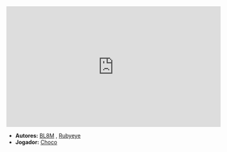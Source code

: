 <iframe width="560" height="315" src="https://www.youtube.com/embed/MLpK2oTahpw?si=qCvFjdT5JXZwD3h8" title="YouTube video player" frameborder="0" allow="accelerometer; autoplay; clipboard-write; encrypted-media; gyroscope; picture-in-picture; web-share" referrerpolicy="strict-origin-when-cross-origin" allowfullscreen></iframe>

- **Autores:** [BL8M](content/Autores/BL8M.md) , [Rubyeye](content/Autores/Rubyeye.md)
- **Jogador:** [Choco](content/Jogadores/Choco.md)